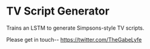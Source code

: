 # TV Script Generator

Trains an LSTM to generate Simpsons-style TV scripts.

Please get in touch-- https://twitter.com/TheGabeLyfe

